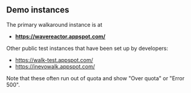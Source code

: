 ## Demo instances ##

The primary walkaround instance is at

  * **https://wavereactor.appspot.com/**

Other public test instances that have been set up by developers:

  * https://walk-test.appspot.com/
  * https://inevowalk.appspot.com/

Note that these often run out of quota and show "Over quota" or "Error 500".